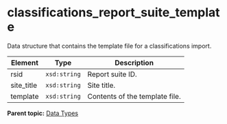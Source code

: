 # classifications_report_suite_template

Data structure that contains the template file for a classifications import.

|Element|Type|Description|
|-------|----|-----------|
|rsid|`xsd:string` | Report suite ID. |
|site_title|`xsd:string` | Site title. |
|template|`xsd:string` | Contents of the template file. |

**Parent topic:** [Data Types](../data_types/classifications_data_types.md)

